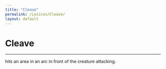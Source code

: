 ```yaml
---
title: "Cleave"
permalink: /Lexicon/Cleave/
layout: default
---
```

# Cleave
---
hits an area in an arc in front of the creature attacking.